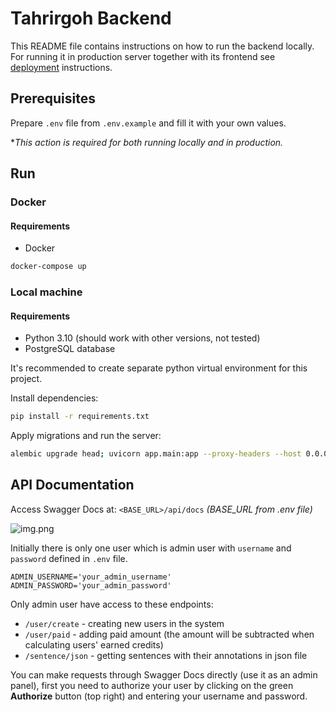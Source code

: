 # Tahrirgoh Backend

This README file contains instructions on how to run the backend locally.
For running it in production server together with its frontend see [deployment](../README.md) instructions.


## Prerequisites

Prepare `.env` file from `.env.example` and fill it with your own values.

**This action is required for both running locally and in production.*

## Run

### Docker

#### Requirements
- Docker

```bash
docker-compose up
```

### Local machine

#### Requirements
- Python 3.10 (should work with other versions, not tested)
- PostgreSQL database

It's recommended to create separate python virtual environment for this project.

Install dependencies:
```bash
pip install -r requirements.txt
```

Apply migrations and run the server:
```bash
alembic upgrade head; uvicorn app.main:app --proxy-headers --host 0.0.0.0 --port 8000 --reload
```

## API Documentation

Access Swagger Docs at: `<BASE_URL>/api/docs`  _(BASE_URL from .env file)_

![img.png](https://i.imgur.com/1XgRJMa.png)

Initially there is only one user which is admin user with `username` and `password` defined in `.env` file.
```dotenv
ADMIN_USERNAME='your_admin_username'
ADMIN_PASSWORD='your_admin_password'
```

Only admin user have access to these endpoints:
- `/user/create` - creating new users in the system
- `/user/paid` - adding paid amount (the amount will be subtracted when calculating users' earned credits)
- `/sentence/json` - getting sentences with their annotations in json file

You can make requests through Swagger Docs directly (use it as an admin panel), first you need to authorize your user by clicking on the green **Authorize** button (top right) and entering your username and password.
